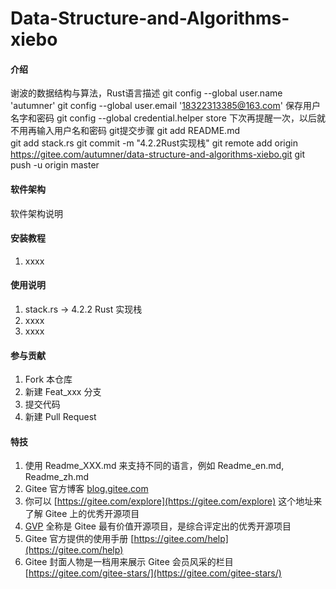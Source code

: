 # Data-Structure-and-Algorithms-xiebo

#### 介绍
谢波的数据结构与算法，Rust语言描述
git config --global user.name 'autumner' 
git config --global user.email '18322313385@163.com'
保存用户名字和密码
git config --global credential.helper store
下次再提醒一次，以后就不用再输入用户名和密码
git提交步骤
git add README.md  
git add stack.rs
git commit -m "4.2.2Rust实现栈"
git remote add origin https://gitee.com/autumner/data-structure-and-algorithms-xiebo.git
git push -u origin master

#### 软件架构
软件架构说明


#### 安装教程

1.  xxxx

#### 使用说明

1. stack.rs -> 4.2.2 Rust 实现栈 
2.  xxxx
3.  xxxx

#### 参与贡献

1.  Fork 本仓库
2.  新建 Feat_xxx 分支
3.  提交代码
4.  新建 Pull Request


#### 特技

1.  使用 Readme\_XXX.md 来支持不同的语言，例如 Readme\_en.md, Readme\_zh.md
2.  Gitee 官方博客 [blog.gitee.com](https://blog.gitee.com)
3.  你可以 [https://gitee.com/explore](https://gitee.com/explore) 这个地址来了解 Gitee 上的优秀开源项目
4.  [GVP](https://gitee.com/gvp) 全称是 Gitee 最有价值开源项目，是综合评定出的优秀开源项目
5.  Gitee 官方提供的使用手册 [https://gitee.com/help](https://gitee.com/help)
6.  Gitee 封面人物是一档用来展示 Gitee 会员风采的栏目 [https://gitee.com/gitee-stars/](https://gitee.com/gitee-stars/)
